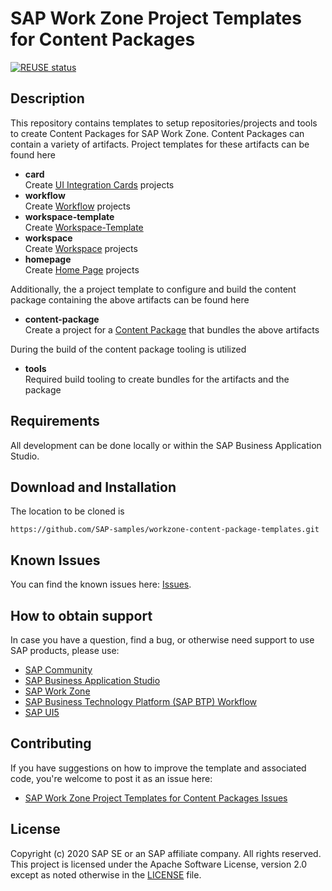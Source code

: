 # SAP Work Zone Project Templates for Content Packages

[![REUSE status](https://api.reuse.software/badge/github.com/SAP-samples/workzone-content-package-templates)](https://api.reuse.software/info/github.com/SAP-samples/workzone-content-package-templates)

## Description

This repository contains templates to setup repositories/projects and tools to create Content Packages for SAP Work Zone.
Content Packages can contain a variety of artifacts. Project templates for these artifacts can be found here

- **card**  
  Create [UI Integration Cards](./card/README.md) projects
- **workflow**  
  Create [Workflow](./workflow/README.md) projects
- **workspace-template**  
  Create [Workspace-Template](./workspace-template/README.md)
- **workspace**  
  Create [Workspace](./workspace/README.md) projects
- **homepage**  
  Create [Home Page](./homepage/README.md) projects

Additionally, the a project template to configure and build the content package containing the above artifacts can be found here

- **content-package**  
  Create a project for a [Content Package](./content-package/README.md) that bundles the above artifacts

During the build of the content package tooling is utilized

- **tools**  
  Required build tooling to create bundles for the artifacts and the package

## Requirements

All development can be done locally or within the SAP Business Application Studio.

## Download and Installation

The location to be cloned is

```
https://github.com/SAP-samples/workzone-content-package-templates.git
```

## Known Issues

You can find the known issues here: [Issues](https://github.com/SAP-samples/workzone-content-package-templates/issues).

## How to obtain support

In case you have a question, find a bug, or otherwise need support to use SAP products, please use:

- [SAP Community](https://community.sap.com/)
- [SAP Business Application Studio](https://help.sap.com/viewer/product/SAP%20Business%20Application%20Studio/Cloud/en-US)
- [SAP Work Zone](https://help.sap.com/viewer/fec5ca6e3229418f84a932c745cbe985/Cloud/en-US)
- [SAP Business Technology Platform (SAP BTP) Workflow](https://help.sap.com/viewer/product/WORKFLOW_SERVICE/Cloud/en-US)
- [SAP UI5](https://help.sap.com/viewer/product/SAPUI5/External/en-US)

## Contributing

If you have suggestions on how to improve the template and associated code, you're welcome to post it as an issue here:

- [SAP Work Zone Project Templates for Content Packages Issues](https://github.com/SAP-samples/workzone-content-package-templates/issues)

## License

Copyright (c) 2020 SAP SE or an SAP affiliate company. All rights reserved. This project is licensed under the Apache Software License, version 2.0 except as noted otherwise in the [LICENSE](LICENSES/Apache-2.0.txt) file.
